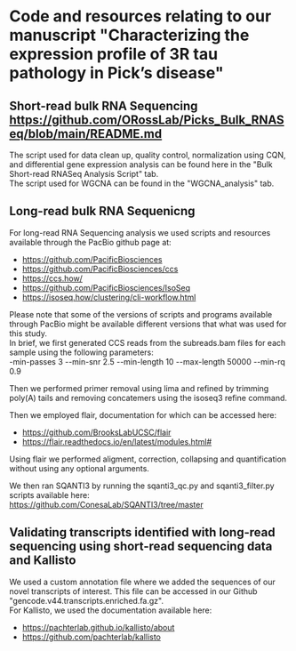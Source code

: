 # Code and resources relating to our manuscript "Characterizing the expression profile of 3R tau pathology in Pick’s disease"

## Short-read bulk RNA Sequencing https://github.com/ORossLab/Picks_Bulk_RNASeq/blob/main/README.md

The script used for data clean up, quality control, normalization using CQN, and differential gene expression analysis can be found here in the "Bulk Short-read RNASeq Analysis Script" tab.\
The script used for WGCNA can be found in the "WGCNA_analysis" tab.

## Long-read bulk RNA Sequenicng 

For long-read RNA Sequencing analysis we used scripts and resources available through the PacBio github page at:
* https://github.com/PacificBiosciences
* https://github.com/PacificBiosciences/ccs
* https://ccs.how/
* https://github.com/PacificBiosciences/IsoSeq
* https://isoseq.how/clustering/cli-workflow.html

Please note that some of the versions of scripts and programs available through PacBio might be available different versions that what was used for this study.  
In brief, we first generated CCS reads from the subreads.bam files for each sample using the following parameters:  
-min-passes 3 --min-snr 2.5 --min-length 10 --max-length 50000 --min-rq 0.9  

Then we performed primer removal using lima and refined by trimming poly(A) tails and removing concatemers using the isoseq3 refine command.  

Then we employed flair, documentation for which can be accessed here:  
* https://github.com/BrooksLabUCSC/flair
* https://flair.readthedocs.io/en/latest/modules.html#

Using flair we performed aligment, correction, collapsing and quantification without using any optional arguments. 

We then ran SQANTI3 by running the sqanti3_qc.py and sqanti3_filter.py scripts available here:  
https://github.com/ConesaLab/SQANTI3/tree/master

## Validating transcripts identified with long-read sequencing using short-read sequencing data and Kallisto

We used a custom annotation file where we added the sequences of our novel transcripts of interest. This file can be accessed in our Github "gencode.v44.transcripts.enriched.fa.gz".   
For Kallisto, we used the documentation available here:  
* https://pachterlab.github.io/kallisto/about  
* https://github.com/pachterlab/kallisto
  



